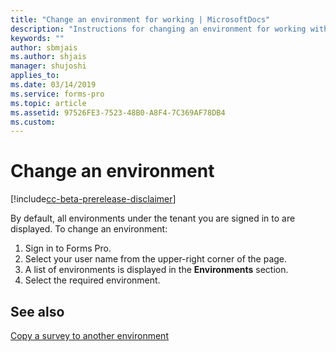 ```yaml
---
title: "Change an environment for working | MicrosoftDocs"
description: "Instructions for changing an environment for working with Microsoft Forms Pro"
keywords: ""
author: sbmjais
ms.author: shjais
manager: shujoshi
applies_to: 
ms.date: 03/14/2019
ms.service: forms-pro
ms.topic: article
ms.assetid: 97526FE3-7523-48B0-A8F4-7C369AF78DB4
ms.custom: 
---
```


# Change an environment

[!include[cc-beta-prerelease-disclaimer](includes/cc-beta-prerelease-disclaimer.md)]

By default, all environments under the tenant you are signed in to are displayed. To change an environment:

1. Sign in to Forms Pro. 
2. Select your user name from the upper-right corner of the page.
3. A list of environments is displayed in the **Environments** section.
4. Select the required environment.

## See also

[Copy a survey to another environment](copy-survey-environment.md)